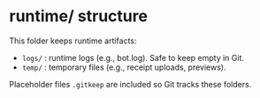 # runtime/ structure

This folder keeps runtime artifacts:

- `logs/`  : runtime logs (e.g., bot.log). Safe to keep empty in Git.
- `temp/`  : temporary files (e.g., receipt uploads, previews).

Placeholder files `.gitkeep` are included so Git tracks these folders.
